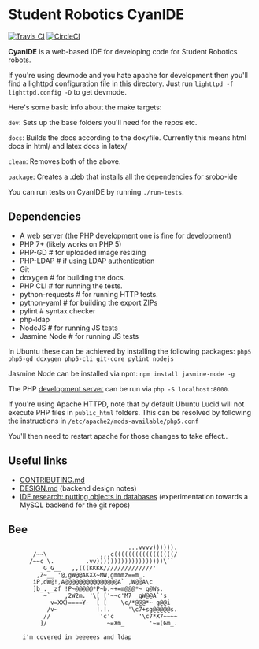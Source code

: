 # Student Robotics CyanIDE

[![Travis CI](https://travis-ci.org/PeterJCLaw/srobo-ide.svg?branch=master)](https://travis-ci.org/PeterJCLaw/srobo-ide)
[![CircleCI](https://circleci.com/gh/PeterJCLaw/srobo-ide.svg?style=svg)](https://circleci.com/gh/PeterJCLaw/srobo-ide)

**CyanIDE** is a web-based IDE for developing code for Student Robotics robots.

If you're using devmode and you hate apache for development then you'll find a lighttpd
configuration file in this directory. Just run `lighttpd -f lighttpd.config -D` to get
devmode.

Here's some basic info about the make targets:

`dev`: Sets up the base folders you'll need for the repos etc.

`docs`: Builds the docs according to the doxyfile.
        Currently this means html docs in html/ and latex docs in latex/

`clean`: Removes both of the above.

`package`: Creates a .deb that installs all the dependencies for srobo-ide

You can run tests on CyanIDE by running `./run-tests`.

## Dependencies
 * A web server (the PHP development one is fine for development)
 * PHP 7+ (likely works on PHP 5)
 * PHP-GD # for uploaded image resizing
 * PHP-LDAP # if using LDAP authentication
 * Git
 * doxygen # for building the docs.
 * PHP CLI # for running the tests.
 * python-requests # for running HTTP tests.
 * python-yaml # for building the export ZIPs
 * pylint  # syntax checker
 * php-ldap
 * NodeJS         # for running JS tests
 * Jasmine Node   # for running JS tests

In Ubuntu these can be achieved by installing the following packages:
 `php5 php5-gd doxygen php5-cli git-core pylint nodejs`

Jasmine Node can be installed via npm:
 `npm install jasmine-node -g`

The PHP [development server][php-web-server] can be run via `php -S localhost:8000`.

[php-web-server]: https://www.php.net/manual/en/features.commandline.webserver.php

If you're using Apache HTTPD, note that by default Ubuntu Lucid will not execute
PHP files in `public_html` folders. This can be resolved by following the
instructions in `/etc/apache2/mods-available/php5.conf`

You'll then need to restart apache for those changes to take effect..

## Useful links
 * [CONTRIBUTING.md](./CONTRIBUTING.md)
 * [DESIGN.md](./DESIGN.md) (backend design notes)
 * [IDE research: putting objects in databases](https://groups.google.com/forum/#!topic/srobo-devel/vvKaEUQVOXo/discussion) (experimentation towards a MySQL backend for the git repos)


## Bee
```
                                  ...vvvv)))))).
       /~~\               ,,,c(((((((((((((((((/
      /~~c \.         .vv)))))))))))))))))))\``
          G_G__   ,,(((KKKK//////////////'
        ,Z~__ '@,gW@@AKXX~MW,gmmmz==m_.
       iP,dW@!,A@@@@@@@@@@@@@@@A` ,W@@A\c
       ]b_.__zf !P~@@@@@*P~b.~+=m@@@*~ g@Ws.
          ~`    ,2W2m. '\[ ['~~c'M7 _gW@@A`'s
            v=XX)====Y-  [ [    \c/*@@@*~ g@@i
           /v~           !.!.     '\c7+sg@@@@@s.
          //              'c'c       '\c7*X7~~~~
         ]/                 ~=Xm_       '~=(Gm_.

    i'm covered in beeeees and ldap
```
